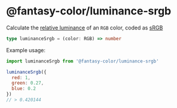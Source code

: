 # @fantasy-color/luminance-srgb

Calculate the [relative luminance](../#relative-luminance) of an `RGB` color, coded as [sRGB](../#why-srgb)

```typescript
type luminanceSrgb = (color: RGB) => number
```

Example usage:

```javascript
import luminanceSrgb from '@fantasy-color/luminance-srgb'

luminanceSrgb({
  red: 1,
  green: 0.27,
  blue: 0.2
})
// > 0.420144
```
